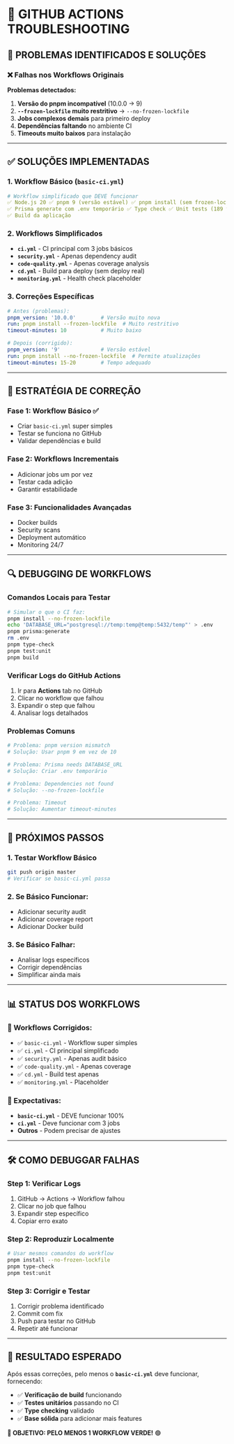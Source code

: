 # 🔧 **GITHUB ACTIONS TROUBLESHOOTING**

## 🚨 **PROBLEMAS IDENTIFICADOS E SOLUÇÕES**

### **❌ Falhas nos Workflows Originais**

**Problemas detectados:**

1. **Versão do pnpm incompatível** (10.0.0 → 9)
2. **`--frozen-lockfile` muito restritivo** → `--no-frozen-lockfile`
3. **Jobs complexos demais** para primeiro deploy
4. **Dependências faltando** no ambiente CI
5. **Timeouts muito baixos** para instalação

---

## ✅ **SOLUÇÕES IMPLEMENTADAS**

### **1. Workflow Básico (`basic-ci.yml`)**

```yaml
# Workflow simplificado que DEVE funcionar
✅ Node.js 20 ✅ pnpm 9 (versão estável) ✅ pnpm install (sem frozen-lockfile)
✅ Prisma generate com .env temporário ✅ Type check ✅ Unit tests (189 testes)
✅ Build da aplicação
```

### **2. Workflows Simplificados**

- **`ci.yml`** - CI principal com 3 jobs básicos
- **`security.yml`** - Apenas dependency audit
- **`code-quality.yml`** - Apenas coverage analysis
- **`cd.yml`** - Build para deploy (sem deploy real)
- **`monitoring.yml`** - Health check placeholder

### **3. Correções Específicas**

```yaml
# Antes (problemas):
pnpm_version: '10.0.0'        # Versão muito nova
run: pnpm install --frozen-lockfile  # Muito restritivo
timeout-minutes: 10           # Muito baixo

# Depois (corrigido):
pnpm_version: '9'             # Versão estável
run: pnpm install --no-frozen-lockfile  # Permite atualizações
timeout-minutes: 15-20        # Tempo adequado
```

---

## 🎯 **ESTRATÉGIA DE CORREÇÃO**

### **Fase 1: Workflow Básico ✅**

- Criar `basic-ci.yml` super simples
- Testar se funciona no GitHub
- Validar dependências e build

### **Fase 2: Workflows Incrementais**

- Adicionar jobs um por vez
- Testar cada adição
- Garantir estabilidade

### **Fase 3: Funcionalidades Avançadas**

- Docker builds
- Security scans
- Deployment automático
- Monitoring 24/7

---

## 🔍 **DEBUGGING DE WORKFLOWS**

### **Comandos Locais para Testar**

```bash
# Simular o que o CI faz:
pnpm install --no-frozen-lockfile
echo 'DATABASE_URL="postgresql://temp:temp@temp:5432/temp"' > .env
pnpm prisma:generate
rm .env
pnpm type-check
pnpm test:unit
pnpm build
```

### **Verificar Logs do GitHub Actions**

1. Ir para **Actions** tab no GitHub
2. Clicar no workflow que falhou
3. Expandir o step que falhou
4. Analisar logs detalhados

### **Problemas Comuns**

```bash
# Problema: pnpm version mismatch
# Solução: Usar pnpm 9 em vez de 10

# Problema: Prisma needs DATABASE_URL
# Solução: Criar .env temporário

# Problema: Dependencies not found
# Solução: --no-frozen-lockfile

# Problema: Timeout
# Solução: Aumentar timeout-minutes
```

---

## 🚀 **PRÓXIMOS PASSOS**

### **1. Testar Workflow Básico**

```bash
git push origin master
# Verificar se basic-ci.yml passa
```

### **2. Se Básico Funcionar:**

- Adicionar security audit
- Adicionar coverage report
- Adicionar Docker build

### **3. Se Básico Falhar:**

- Analisar logs específicos
- Corrigir dependências
- Simplificar ainda mais

---

## 📊 **STATUS DOS WORKFLOWS**

### **🔧 Workflows Corrigidos:**

- ✅ `basic-ci.yml` - Workflow super simples
- ✅ `ci.yml` - CI principal simplificado
- ✅ `security.yml` - Apenas audit básico
- ✅ `code-quality.yml` - Apenas coverage
- ✅ `cd.yml` - Build test apenas
- ✅ `monitoring.yml` - Placeholder

### **🎯 Expectativas:**

- **`basic-ci.yml`** - DEVE funcionar 100%
- **`ci.yml`** - Deve funcionar com 3 jobs
- **Outros** - Podem precisar de ajustes

---

## 🛠️ **COMO DEBUGGAR FALHAS**

### **Step 1: Verificar Logs**

1. GitHub → Actions → Workflow falhou
2. Clicar no job que falhou
3. Expandir step específico
4. Copiar erro exato

### **Step 2: Reproduzir Localmente**

```bash
# Usar mesmos comandos do workflow
pnpm install --no-frozen-lockfile
pnpm type-check
pnpm test:unit
```

### **Step 3: Corrigir e Testar**

1. Corrigir problema identificado
2. Commit com fix
3. Push para testar no GitHub
4. Repetir até funcionar

---

## 🎉 **RESULTADO ESPERADO**

Após essas correções, pelo menos o **`basic-ci.yml`** deve funcionar,
fornecendo:

- ✅ **Verificação de build** funcionando
- ✅ **Testes unitários** passando no CI
- ✅ **Type checking** validado
- ✅ **Base sólida** para adicionar mais features

**🎯 OBJETIVO: PELO MENOS 1 WORKFLOW VERDE!** 🟢
